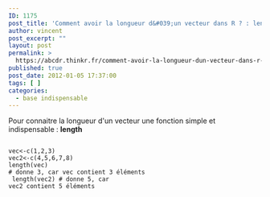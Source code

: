 ```yaml
---
ID: 1175
post_title: 'Comment avoir la longueur d&#039;un vecteur dans R ? : length'
author: vincent
post_excerpt: ""
layout: post
permalink: >
  https://abcdr.thinkr.fr/comment-avoir-la-longueur-dun-vecteur-dans-r-length/
published: true
post_date: 2012-01-05 17:37:00
tags: [ ]
categories:
  - base indispensable
---
```

Pour connaitre la longueur d'un vecteur une fonction simple et indispensable : <strong>length</strong> <pre><code><br />vec&lt;-c(1,2,3)<br />vec2&lt;-c(4,5,6,7,8)<br />length(vec) # donne 3, car vec contient 3 éléments<br /> length(vec2) # donne 5, car vec2 contient 5 éléments <br /></code></pre>